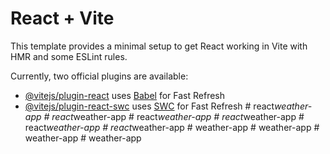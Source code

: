 # React + Vite

This template provides a minimal setup to get React working in Vite with HMR and some ESLint rules.

Currently, two official plugins are available:

- [@vitejs/plugin-react](https://github.com/vitejs/vite-plugin-react/blob/main/packages/plugin-react/README.md) uses [Babel](https://babeljs.io/) for Fast Refresh
- [@vitejs/plugin-react-swc](https://github.com/vitejs/vite-plugin-react-swc) uses [SWC](https://swc.rs/) for Fast Refresh
#   r e a c t _ w e a t h e r - a p p  
 #   r e a c t _ w e a t h e r - a p p  
 #   r e a c t _ w e a t h e r - a p p  
 #   r e a c t _ w e a t h e r - a p p  
 #   r e a c t _ w e a t h e r - a p p  
 #   r e a c t _ w e a t h e r - a p p  
 #   w e a t h e r - a p p  
 #   w e a t h e r - a p p  
 #   w e a t h e r - a p p  
 #   w e a t h e r - a p p  
 